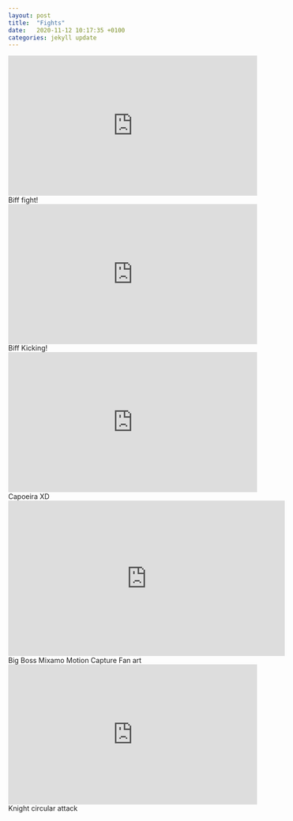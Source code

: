 ```yaml
---
layout: post
title:  "Fights"
date:   2020-11-12 10:17:35 +0100
categories: jekyll update
---
```



<div style="padding:56.25% 0 0 0;position:relative;"><iframe src="https://player.vimeo.com/video/781040218?h=fa44f76cd8&amp;badge=0&amp;autopause=0&amp;player_id=0&amp;app_id=58479" frameborder="0" allow="autoplay; fullscreen; picture-in-picture" allowfullscreen style="position:absolute;top:0;left:0;width:100%;height:100%;" title="3D Animation - Biff fight 1"></iframe></div><script src="https://player.vimeo.com/api/player.js"></script>
Biff fight!


<div style="padding:56.25% 0 0 0;position:relative;"><iframe src="https://player.vimeo.com/video/783309884?h=5feb296d67&amp;badge=0&amp;autopause=0&amp;player_id=0&amp;app_id=58479" frameborder="0" allow="autoplay; fullscreen; picture-in-picture" allowfullscreen style="position:absolute;top:0;left:0;width:100%;height:100%;" title="3D Animation - Biff fight 2"></iframe></div><script src="https://player.vimeo.com/api/player.js"></script>
Biff Kicking!


<div style="padding:56.25% 0 0 0;position:relative;"><iframe src="https://player.vimeo.com/video/784006424?h=9a4ff364b2&amp;badge=0&amp;autopause=0&amp;player_id=0&amp;app_id=58479" frameborder="0" allow="autoplay; fullscreen; picture-in-picture" allowfullscreen style="position:absolute;top:0;left:0;width:100%;height:100%;" title="3D Animation - Biff fight 3"></iframe></div><script src="https://player.vimeo.com/api/player.js"></script>
Capoeira XD

<iframe width="560" height="315" src="https://www.youtube.com/embed/zEPeXEZ1hAo" title="YouTube video player" frameborder="0" allow="accelerometer; autoplay; clipboard-write; encrypted-media; gyroscope; picture-in-picture" allowfullscreen></iframe>
Big Boss Mixamo Motion Capture Fan art

<div style="padding:56.25% 0 0 0;position:relative;"><iframe src="https://player.vimeo.com/video/212160947?h=8547b91771&amp;badge=0&amp;autopause=0&amp;player_id=0&amp;app_id=58479" frameborder="0" allow="autoplay; fullscreen; picture-in-picture" allowfullscreen style="position:absolute;top:0;left:0;width:100%;height:100%;" title="circular_attck2_55comp"></iframe></div><script src="https://player.vimeo.com/api/player.js"></script>
Knight circular attack